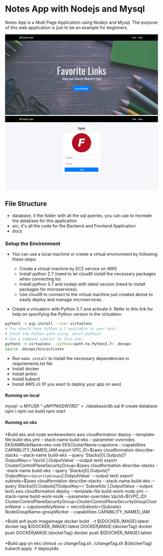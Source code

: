
# Notes App with Nodejs and Mysql

Notes App is a Multi Page Application using Nodejs and Mysql. The purpose of this web application is just to be an example for beginners.

![](docs/screenshot2.png)
![](docs/screenshot.png)

## File Structure

- database, it the folder with all the sql queries, you can use to recreate the database for this application
- src, it's all the code for the Backend and Frontend Application
- docs

### Setup the Environment

* You can use a local machine or create a virtual environment by following these steps:
  - Create a virtual machine by EC2 service on AWS
  - Install python 2.7 (need to let cloud9 install the necessary packages when connecting to).
  - Install python 3.7 and nodejs with latest version (need to install packages for microservices).
  - Use cloud9 to connect to the virtual machine just created above to easily deploy and manage microservices.

* Create a virtualenv with Python 3.7 and activate it. Refer to this link for help on specifying the Python version in the virtualenv. 
```bash
python3 -m pip install --user virtualenv
# You should have Python 3.7 available in your host. 
# Check the Python path using `which python3`
# Use a command similar to this one:
python3 -m virtualenv --python=<path-to-Python3.7> .devops
source .devops/bin/activate
```
* Run `make install` to install the necessary dependencies in requirements.txt file
* Install docker
* Install jenkin
* Install kubectl 
* Install AWS cli (If you want to deploy your app on aws)

#### Running on local
mysql -u MYUSR "-pMYPASSWORD"  < ./database/db.sql # create database
npm i
npm run build
npm start

##### Running on eks

*Build eks and node workeworkers
    aws cloudformation deploy --template-file build-eks.yml --stack-name build-eks --parameter-overrides EKSIAMRoleName=eks-role EKSClusterName=capstone --capabilities CAPABILITY_NAMED_IAM
    export VPC_ID=$(aws cloudformation describe-stacks --stack-name build-eks --query 'Stacks[0].Outputs[?OutputKey==`VpcId`].OutputValue' --output text)
    export ClusterControlPlaneSecurityGroup=$(aws cloudformation describe-stacks --stack-name build-eks --query 'Stacks[0].Outputs[?OutputKey==`SecurityGroups`].OutputValue' --output text)
    export subnets=$(aws cloudformation describe-stacks --stack-name build-eks --query Stacks[0].Outputs[?OutputKey==`SubnetIds`].OutputValue --output text)
    aws cloudformation deploy  --template-file build-work-node.yml  --stack-name build-work-node --parameter-overrides VpcId=${VPC_ID} ClusterControlPlaneSecurityGroup=${ClusterControlPlaneSecurityGroup} ClusterName=capstone KeyName=micro Subnets=${Subnets} NodeGroupName=groupWorker --capabilities CAPABILITY_NAMED_IAM

*Build anh push imageimage
    docker build .  -t ${DOCKER_IMAGE}:latest
    docker tag ${DOCKER_IMAGE}:latest ${DOCKER_IMAGE}:${dockerTag}
    docker push ${DOCKER_IMAGE}:${dockerTag}
    docker push ${DOCKER_IMAGE}:latest

*Build app on eks
    chmod +x changeTag.sh
    ./changeTag.sh ${dockerTag}
    kubectl apply -f deployk8s